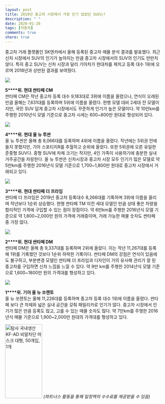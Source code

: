 ```yaml
---
layout: post
title: 2019년 중고차 시장에서 가장 인기 많았던 SUV는?
description: " "
date: 2020-01-26
tags: [자동차]
comments: true
share: true
---
```



중고차 거래 플랫폼인 SK엔카에서 올해 등록된 중고차 매물 분석 결과를 발표했다. 최근 신차 시장에서 SUV의 인기가 높아지는 만큼 중고차 시장에서의 SUV의 인기도 만만치 않다. 특히 중고  SUV는 신차 시장과 달리 기아차가 현대차를 제치고 등록 대수 1위에 오르며  2018년과 상반된 결과를 보여줬다.

![](https://post-phinf.pstatic.net/MjAxOTEyMjdfMzQg/MDAxNTc3NDMzNjY0ODUw.ohBE9fBTwoGZToaBg9ytcZzyJXZ39aMLcB-GZWIhWksg.js_BLta9osSnfaNT0kLegcRUxINKG88oGPeex9lKkY8g.JPEG/64-santafe-640x412.jpg?type=w1200)

**5****위. 현대 싼타페 CM**  
싼타페 CM은 작년 중고차 등록 대수 9,183대로 3위에 이름을 올렸으나, 연식이 오래된 만큼 올해는 7,631대를 등록하며 5위에 이름을 올렸다. 현행 모델 대비 2세대 전 모델이지만, 국민 SUV 답게 중고차 시장에서도 꾸준하게 인기가 높은 모델이다. 약 10만km를 주행한 2010년식 모델 기준으로 중고차 시세는 600~800만 원대로 형성되어 있다.

![](https://post-phinf.pstatic.net/MjAxOTEyMjdfMjQ0/MDAxNTc3NDMzNjcxOTA3.0Puf_WsGSDJ55nUXiHsYFZ1tk2X4SUTr2ejeX1NJ6uQg.wEoy_DdT-L8SHxzE-OG2nOfrpQ_UPCMjQ9qLj96NacIg.JPEG/20191010105642_WXqEhi94.jpg?type=w1200)

**4****위. 현대 올 뉴 투싼**  
올 뉴 투싼은 올해 총 8,066대를 등록하며 4위에 이름을 올렸다. 작년에는  5위권 안에 들지 못했지만, 기아 스포티지R를 추월하고 순위에 올랐다. 또한 5위권에 오른 유일한 준중형 SUV다. 중형 SUV에 차체 크기는 작지만, 4인 가족이 사용하기에 충분한 실내 거주공간을 자랑한다. 올 뉴 투싼은 신차시장과 중고차 시장 모두 인기가 많은 모델로 약 5만km를 주행한 2016년식 모델 기준으로 1,700~1,800만 원대로 중고차 시장에서 거래되고 있다.

![](https://post-phinf.pstatic.net/MjAxOTEyMjdfMTAz/MDAxNTc3NDMzNjg0ODc2.zTGUd5REEFN52mbIaH2zi39lz6fY06SQkTVY58j3hIkg.q0K5sLjfiZoM7YAxO-F7GpCjTUrnphwyRbkfzH7CzT4g.JPEG/20150810110851_N0WaJQqR.jpg?type=w1200)

**3****위. 현대 싼타페 더 프라임**  
싼타페 더 프라임은  2019년 중고차 등록대수  8,266대를 기록하며 3위에 이름을 올리며 작년보다 1순위 상승했다. 현행 싼타페 TM 이전 세대 모델인 만큼 상태 좋은 차량을 합리적인 가격에 구입할 수 있는 점이 장점이다. 약 6만km를 주행한 2016년식 모델 기준으로 약 1,800~2,000만 원의 가격에 거래중이며, 거래 가능한 매물 숫자도 싼타페 중 가장 많다.

![](https://post-phinf.pstatic.net/MjAxOTEyMjdfMjkx/MDAxNTc3NDMzNjkxOTUz.Gzy45URqil8g0q4d4x8yFZiV0SHB1ddO1I0_PAD9iu8g.tvV6bxfcYhyocqPEWSCHrEcgbXbEt-_VWN96bE81J3Qg.JPEG/dm.jpg?type=w1200)

**2****위. 현대 싼타페 DM**  
싼타페 DM은 올해 총 9,337대를 등록하며 2위에 올랐다. 이는 작년 11,267대를 등록해 1위를 기록했던 것보다 1순위 하락한 기록이다. 싼타페 DM의 강점은 연식이 있음에도 불구하고, 부분변경 모델인 싼타페 더 프라임과 디자인이 거의 유사해 관리가 잘 된 중고차를 구입하면 신차 느낌을 느낄 수 있다. 약 9만 km를 주행한 2014년식 모델 기준으로 1,600~1800만 원의 가격대를 형성하고 있다.

![](https://post-phinf.pstatic.net/MjAxOTEyMjdfMjAx/MDAxNTc3NDMzNzM1NTA0.f98WcShFLS7YsitV0dIjhd9KZ2unfuCSVGVSEEGYmI8g.ksWIpUHk5Jh5I_aW8JBF9N19fZ00iuOQ4KS7oPcCUF4g.JPEG/20190128123712_wZM8l666.jpg?type=w1200)

**1****위. 기아 올 뉴 쏘렌토**  
올 뉴 쏘렌토는 올해 11,226대를 등록하며 중고차 등록 대수 1위에 이름을 올렸다. 싼타페 보다 큰 차체와 넓은 실내 공간을 갖춰 패밀리카로 인기가 많다. 중고차 시장에서 인기가 많은 만큼 등록도 많고, 고를 수 있는 매물 숫자도 많다. 약 7만km를 주행한 2016년식 매물 기준으로 1,900~2,000만 원대의 가격대를 형성하고 있다.

<a href="https://coupa.ng/bQq9j5" target="_blank" referrerpolicy="unsafe-url"><img src="https://static.coupangcdn.com/image/affiliate/banner/1d092b8367d69eb4804ebca5c24d068a@2x.jpg" alt="탐사 국내생산 KF-AD 비말차단 마스크 대형, 50개입, 1개" width="120" height="240"></a>
_(파트너스 활동을 통해 일정액의 수수료를 제공받을 수 있음)_